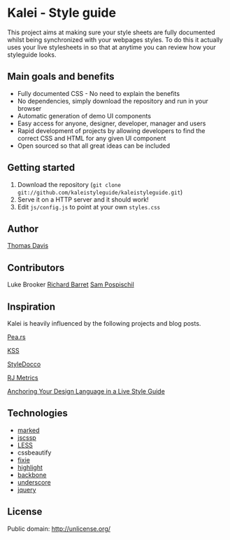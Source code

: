 # Kalei - Style guide

This project aims at making sure your style sheets are fully documented whilst being synchronized with your webpages styles. To do this it actually uses your live stylesheets in so that at anytime you can review how your styleguide looks.


## Main goals and benefits

* Fully documented CSS - No need to explain the benefits
* No dependencies, simply download the repository and run in your browser
* Automatic generation of demo UI components
* Easy access for anyone, designer, developer, manager and users
* Rapid development of projects by allowing developers to find the correct CSS and HTML for any given UI component
* Open sourced so that all great ideas can be included





## Getting started

1. Download the repository (`git clone git://github.com/kaleistyleguide/kaleistyleguide.git`)
2. Serve it on a HTTP server and it should work!
3. Edit `js/config.js` to point at your own `styles.css`


## Author

[Thomas Davis](http://thomasdavis.github.com)

## Contributors

Luke Brooker
[Richard Barret](http://richardbarrett.github.io)
[Sam Pospischil](http://pospi.spadgos.com)



## Inspiration

Kalei is heavily influenced by the following projects and blog posts.

[Pea.rs](http://pea.rs/)

[KSS](http://warpspire.com/posts/kss/)

[StyleDocco](http://jacobrask.github.com/styledocco/)

[RJ Metrics](http://info.rjmetrics.com/blog/bid/52753/Our-Living-Style-Guide-Writing-maintainable-HTML-CSS)

[Anchoring Your Design Language in a Live Style Guide](http://uxmag.com/articles/anchoring-your-design-language-in-a-live-style-guide)


## Technologies

* [marked](https://github.com/chjj/marked)
* [jscssp](http://www.glazman.org/JSCSSP/)
* [LESS](http://lesscss.org/)
* cssbeautify
* [fixie](http://fixiejs.com/)
* [highlight](http://softwaremaniacs.org/soft/highlight/en/)
* [backbone](http://backbonejs.org/)
* [underscore](http://underscorejs.org/)
* [jquery](http://jquery.com)

## License

Public domain: http://unlicense.org/
